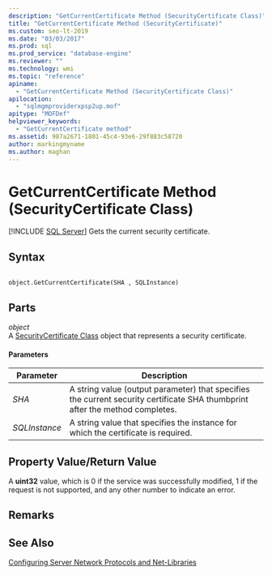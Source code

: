 ```yaml
---
description: "GetCurrentCertificate Method (SecurityCertificate Class)"
title: "GetCurrentCertificate Method (SecurityCertificate)"
ms.custom: seo-lt-2019
ms.date: "03/03/2017"
ms.prod: sql
ms.prod_service: "database-engine"
ms.reviewer: ""
ms.technology: wmi
ms.topic: "reference"
apiname: 
  - "GetCurrentCertificate Method (SecurityCertificate Class)"
apilocation: 
  - "sqlmgmproviderxpsp2up.mof"
apitype: "MOFDef"
helpviewer_keywords: 
  - "GetCurrentCertificate method"
ms.assetid: 987a2671-1801-45c4-93e6-29f883c58720
author: markingmyname
ms.author: maghan
---
```

# GetCurrentCertificate Method (SecurityCertificate Class)
[!INCLUDE [SQL Server](../../../includes/applies-to-version/sqlserver.md)]
  Gets the current security certificate.  
  
## Syntax  
  
```  
  
object.GetCurrentCertificate(SHA , SQLInstance)  
```  
  
## Parts  
 *object*  
 A [SecurityCertificate Class](../../../relational-databases/wmi-provider-configuration-classes/securitycertificate-class/securitycertificate-class.md) object that represents a security certificate.  
  
#### Parameters  
  
|Parameter|Description|  
|---------------|-----------------|  
|*SHA*|A string value (output parameter) that specifies the current security certificate SHA thumbprint after the method completes.|  
|*SQLInstance*|A string value that specifies the instance for which the certificate is required.|  
  
## Property Value/Return Value  
 A **uint32** value, which is 0 if the service was successfully modified, 1 if the request is not supported, and any other number to indicate an error.  
  
## Remarks  
  
## See Also  
 [Configuring Server Network Protocols and Net-Libraries](https://msdn.microsoft.com/library/ms177485\(v=sql.100\).aspx)  
  
  
